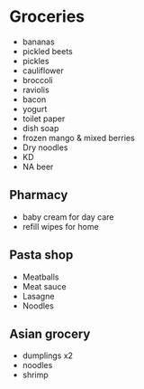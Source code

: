 # Groceries

- bananas
- pickled beets
- pickles
- cauliflower
- broccoli
- raviolis
- bacon
- yogurt
- toilet paper
- dish soap
- frozen mango & mixed berries
- Dry noodles
- KD
- NA beer

## Pharmacy

- baby cream for day care
- refill wipes for home

## Pasta shop

- Meatballs
- Meat sauce
- Lasagne
- Noodles

## Asian grocery

- dumplings x2
- noodles
- shrimp
